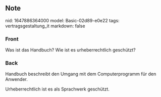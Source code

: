## Note
nid: 1647886364000
model: Basic-02d89-e0e22
tags: vertragsgestaltung_it
markdown: false

### Front
Was ist das Handbuch? Wie ist es urheberrechtlich geschützt?

### Back
Handbuch beschreibt den Umgang mit dem Computerprogramm für den Anwender.

Urheberrechtlich ist es als Sprachwerk geschützt.
